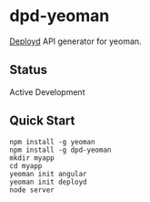 # dpd-yeoman

[Deployd](http://deployd.com) API generator for yeoman.

## Status

Active Development

## Quick Start

	npm install -g yeoman
	npm install -g dpd-yeoman
	mkdir myapp
	cd myapp
	yeoman init angular
	yeoman init deployd
	node server
